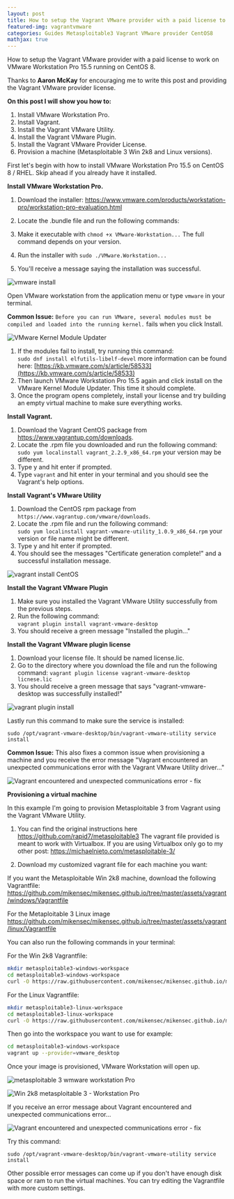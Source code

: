```yaml
---
layout: post
title: How to setup the Vagrant VMware provider with a paid license to work on VMware Workstaion Pro 15.5 on CentOS 8.
featured-img: vagrantvmware
categories: Guides Metasploitable3 Vagrant VMware provider CentOS8  
mathjax: true
---
```


How to setup the Vagrant VMware provider with a paid license to work on VMware Workstation Pro 15.5 running on CentOS 8. 

Thanks to **Aaron McKay** for encouraging me to write this post and providing the Vagrant VMware provider license. 

**On this post I will show you how to:** 

1. Install VMware Workstation Pro.
2. Install Vagrant.
3. Install the Vagrant VMware Utility.
4. Install the Vagrant VMware Plugin.
5. Install the Vagrant VMware Provider License.
6. Provision a machine (Metasploitable 3 Win 2k8 and Linux versions).

First let's begin with how to install VMware Workstation Pro 15.5 on CentOS 8 / RHEL. Skip ahead if you already have it installed. 

**Install VMware Workstation Pro.** 

1. Download the installer: <a href="https://www.vmware.com/products/workstation-pro/workstation-pro-evaluation.html" target="_blank">https://www.vmware.com/products/workstation-pro/workstation-pro-evaluation.html</a>

2. Locate the .bundle file and run the following commands:   
3. Make it executable with `chmod +x VMware-Workstation...` The full command depends on your version.  
4. Run the installer with `sudo ./VMware.Workstation...`
5. You'll receive a message saying the installation was successful. 

![vmware install](../assets/vagrant/vmprocnetosinstall.PNG)

Open VMware workstation from the application menu or type `vmware` in your terminal.

**Common Issue:** `Before you can run VMware, several modules must be compiled and loaded into the running kernel.` fails when you click Install. 

![VMware Kernel Module Updater](../assets/vagrant/vmprocentoskernel.PNG)

1. If the modules fail to install, try running this command:   
`sudo dnf install elfutils-libelf-devel` more information can be found here: [https://kb.vmware.com/s/article/58533](https://kb.vmware.com/s/article/58533)
2. Then launch VMware Workstation Pro 15.5 again and click install on the VMware Kernel Module Updater. This time it should complete. 
3. Once the program opens completely, install your license and try building an empty virtual machine to make sure everything works. 

**Install Vagrant.**

1. Download the Vagrant CentOS package from <a href="https://www.vagrantup.com/downloads" target="_blank">https://www.vagrantup.com/downloads</a>.
2. Locate the .rpm file you downloaded and run the following command:   
`sudo yum localinstall vagrant_2.2.9_x86_64.rpm` your version may be different. 
3. Type y and hit enter if prompted. 
4. Type `vagrant` and hit enter in your terminal and you should see the Vagrant's help options. 

**Install Vagrant's VMware Utility**

1. Download the CentOS rpm package from `https://www.vagrantup.com/vmware/downloads`. 
2. Locate the .rpm file and run the following command:   
`sudo yum localinstall vagrant-vmware-utility_1.0.9_x86_64.rpm` your version or file name might be different. 
3. Type y and hit enter if prompted. 
4. You should see the messages "Certificate generation complete!" and a successful installation message.   

![vagrant install CentOS](../assets/vagrant/vagrantvmwareuinstall.PNG)

**Install the Vagrant VMware Plugin**

1. Make sure you installed the Vagrant VMware Utility successfully from the previous steps. 
2. Run the following command:   
`vagrant plugin install vagrant-vmware-desktop`
3. You should receive a green message "Installed the plugin..."

**Install the Vagrant VMware plugin license**

1. Download your license file. It should be named license.lic. 
2. Go to the directory where you download the file and run the following command: 
`vagrant plugin license vagrant-vmware-desktop licnese.lic`
3. You should receive a green message that says "vagrant-vmware-desktop was successfully installed!"

![vagrant plugin install](../assets/vagrant/vagrantvlicense.PNG)
 
Lastly run this command to make sure the service is installed:
 
`sudo /opt/vagrant-vmware-desktop/bin/vagrant-vmware-utility service install`  

**Common Issue:** This also fixes a common issue when provisioning a machine and you receive the error message "Vagrant encountered an unexpected communications error with the Vagrant VMware Utility driver..."

![Vagrant encountered and unexpected communications error - fix](../assets/vagrant/vagranterror.PNG)


**Provisioning a virtual machine**

In this example I'm going to provision Metasploitable 3 from Vagrant using the Vagrant VMware Utility. 

1. You can find the original instructions here <a href="https://github.com/rapid7/metasploitable3" target="_blank">https://github.com/rapid7/metasploitable3</a>
The vagrant file provided is meant to work with Virtualbox. If you are using Virtualbox only go to my other post:
<a href="https://michaelnieto.com/metasploitable-3/" target="_blank">https://michaelnieto.com/metasploitable-3/</a>

2. Download my customized vagrant file for each machine you want: 

If you want the Metasploitable Win 2k8 machine, download the following Vagrantfile: 
<a href="https://github.com/mikensec/mikensec.github.io/tree/master/assets/vagrant/windows/Vagrantfile" target="_blank">https://github.com/mikensec/mikensec.github.io/tree/master/assets/vagrant/windows/Vagrantfile</a>


For the Metaploitable 3 Linux image <a href="https://github.com/mikensec/mikensec.github.io/tree/master/assets/vagrant/linux/Vagrantfile" target="_blank">https://github.com/mikensec/mikensec.github.io/tree/master/assets/vagrant/linux/Vagrantfile</a>

You can also run the following commands in your terminal: 

For the Win 2k8 Vagrantfile: 

```bash
mkdir metasploitable3-windows-workspace
cd metasploitable3-windows-workspace
curl -O https://raw.githubusercontent.com/mikensec/mikensec.github.io/master/assets/vagrant/windows/Vagrantfile
```

For the Linux Vagrantfile: 

```bash
mkdir metasploitable3-linux-workspace
cd metasploitable3-linux-workspace
curl -O https://raw.githubusercontent.com/mikensec/mikensec.github.io/master/assets/vagrant/linux/Vagrantfile
```
Then go into the workspace you want to use for example:   

```bash
cd metasploitable3-windows-workspace
vagrant up --provider=vmware_desktop
```

Once your image is provisioned, VMware Workstation will open up. 

![metasploitable 3 wmware workstation Pro](../assets/vagrant/success.PNG)

![Win 2k8 metasploitable 3 - Workstation Pro](../assets/vagrant/successwindows.PNG)

If you receive an error message about Vagrant encountered and unexpected communications error...

![Vagrant encountered and unexpected communications error - fix](../assets/vagrant/vagranterror.PNG)

Try this command: 

`sudo /opt/vagrant-vmware-desktop/bin/vagrant-vmware-utility service install`

Other possible error messages can come up if you don't have enough disk space or ram to run the virtual machines. You can try editing the Vagrantfile with more custom settings.


